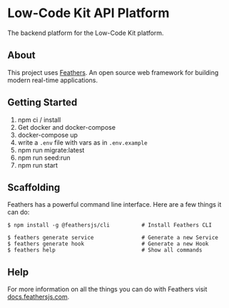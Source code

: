 # Low-Code Kit API Platform

The backend platform for the Low-Code Kit platform.

## About

This project uses [Feathers](http://feathersjs.com). An open source web framework for building modern real-time applications.

## Getting Started

1. npm ci / install
2. Get docker and docker-compose
3. docker-compose up
4. write a `.env` file with vars as in `.env.example`
5. npm run migrate:latest
6. npm run seed:run
7. npm run start

## Scaffolding

Feathers has a powerful command line interface. Here are a few things it can do:

```
$ npm install -g @feathersjs/cli          # Install Feathers CLI

$ feathers generate service               # Generate a new Service
$ feathers generate hook                  # Generate a new Hook
$ feathers help                           # Show all commands
```

## Help

For more information on all the things you can do with Feathers visit [docs.feathersjs.com](http://docs.feathersjs.com).
